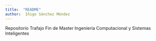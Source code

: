 ```yaml
---
title:  "README"
author:  Iñigo Sánchez Méndez
---
```


Repositorio Trafajo Fin de Master Ingeniería Computacional y Sistemas Inteligentes
